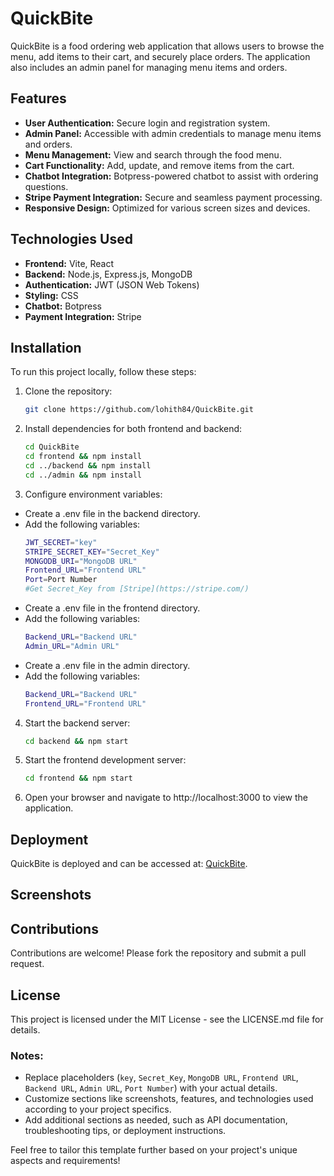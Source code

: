 # QuickBite

QuickBite is a food ordering web application that allows users to browse the menu, add items to their cart, and securely place orders. The application also includes an admin panel for managing menu items and orders.

## Features

- **User Authentication:** Secure login and registration system.
- **Admin Panel:** Accessible with admin credentials to manage menu items and orders.
- **Menu Management:** View and search through the food menu.
- **Cart Functionality:** Add, update, and remove items from the cart.
- **Chatbot Integration:** Botpress-powered chatbot to assist with ordering questions.
- **Stripe Payment Integration:** Secure and seamless payment processing.
- **Responsive Design:** Optimized for various screen sizes and devices.

## Technologies Used

- **Frontend:** Vite, React
- **Backend:** Node.js, Express.js, MongoDB
- **Authentication:** JWT (JSON Web Tokens)
- **Styling:** CSS
- **Chatbot:** Botpress
- **Payment Integration:** Stripe

## Installation

To run this project locally, follow these steps:

1. Clone the repository:
   ```bash
   git clone https://github.com/lohith84/QuickBite.git

2. Install dependencies for both frontend and backend:
   ```bash
   cd QuickBite
   cd frontend && npm install
   cd ../backend && npm install
   cd ../admin && npm install

3. Configure environment variables:
- Create a .env file in the backend directory.
- Add the following variables:
  ```bash
  JWT_SECRET="key"
  STRIPE_SECRET_KEY="Secret_Key"
  MONGODB_URI="MongoDB URL"
  Frontend_URL="Frontend URL"
  Port=Port Number
  #Get Secret_Key from [Stripe](https://stripe.com/)

- Create a .env file in the frontend directory.
- Add the following variables:
  ```bash
  Backend_URL="Backend URL"
  Admin_URL="Admin URL"
  
- Create a .env file in the admin directory.
- Add the following variables:
  ```bash
  Backend_URL="Backend URL"
  Frontend_URL="Frontend URL"

4. Start the backend server:
   ```bash
   cd backend && npm start

5. Start the frontend development server:
   ```bash
   cd frontend && npm start
3. Open your browser and navigate to http://localhost:3000 to view the application.

## Deployment
QuickBite is deployed and can be accessed at: [QuickBite](https://quickbites-84.netlify.app/).
## Screenshots

## Contributions
Contributions are welcome! Please fork the repository and submit a pull request.
## License
This project is licensed under the MIT License - see the LICENSE.md file for details.

### Notes:
- Replace placeholders (`key`, `Secret_Key`, `MongoDB URL`, `Frontend URL`, `Backend URL`, `Admin URL`, `Port Number`) with your actual details.
- Customize sections like screenshots, features, and technologies used according to your project specifics.
- Add additional sections as needed, such as API documentation, troubleshooting tips, or deployment instructions.

Feel free to tailor this template further based on your project's unique aspects and requirements!

